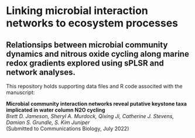 # Linking microbial interaction networks to ecosystem processes 
## Relationsips between microbial community dynamics and nitrous oxide cycling along marine redox gradients explored using sPLSR and network analyses.

This repository holds supporting data files and R code associted with the manuscript:

**Microbial community interaction networks reveal putative keystone taxa implicated in water column N2O cycling**    
*Brett D. Jameson, Sheryl A. Murdock, Qixing Ji, Catherine J. Stevens, Damian S. Grundle, S. Kim Juniper*    
(Submitted to Communications Biology, July 2022)
